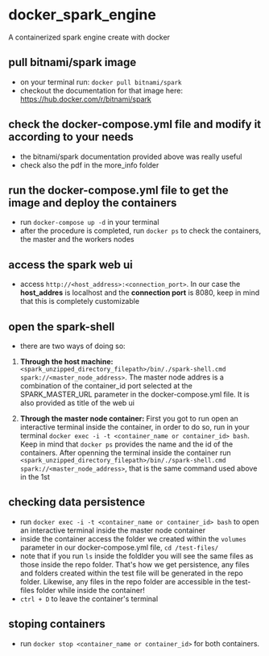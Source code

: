 # docker_spark_engine
A containerized spark engine create with docker

## pull bitnami/spark image

- on your terminal run: `docker pull bitnami/spark`
- checkout the documentation for that image here: https://hub.docker.com/r/bitnami/spark

## check the docker-compose.yml file and modify it according to your needs

- the bitnami/spark documentation provided above was really useful
- check also the pdf in the more_info folder

## run the docker-compose.yml file to get the image and deploy the containers

- run `docker-compose up -d` in your terminal
- after the procedure is completed, run `docker ps` to check the containers, the master and the workers nodes

## access the spark web ui

- access `http://<host_address>:<connection_port>`. In our case the __host_addres__ is localhost and the __connection port__ is 8080, keep in mind that this is completely customizable

## open the spark-shell

- there are two ways of doing so:

1. __Through the host machine:__ `<spark_unzipped_directory_filepath>/bin/./spark-shell.cmd` `spark://<master_node_address>`. The master node addres is a combination of the container_id port selected at the SPARK_MASTER_URL parameter in the docker-compose.yml file. It is also provided as title of the web ui

2. __Through the master node container:__ First you got to run open an interactive terminal inside the container, in order to do so, run in your terminal `docker exec -i -t <container_name or container_id> bash`. Keep in mind that `docker ps` provides the name and the id of the containers. After openning the terminal inside the container run `<spark_unzipped_directory_filepath>/bin/./spark-shell.cmd` `spark://<master_node_address>`, that is the same command used above in the 1st


## checking data persistence

- run  `docker exec -i -t <container_name or container_id> bash` to open an interactive terminal inside the master node container
- inside the container access the folder we created within the `volumes` parameter in our docker-compose.yml file, `cd /test-files/`
- note that if you run `ls` inside the foldlder you will see the same files as those inside the repo folder. That's how we get persistence, any files and folders created within the test file will be generated in the repo folder. Likewise, any files in the repo folder are accessible in the test-files folder while inside the container!
- `ctrl + D` to leave the container's terminal

## stoping containers

- run `docker stop <container_name or container_id>`  for both containers. 